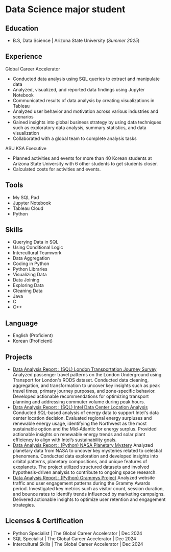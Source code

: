 # Data Science major student

## Education
- B.S, Data Science | Arizona State University (_Summer 2025_)

## Experience
Global Career Accelerator 
- Conducted data analysis using SQL queries to extract and manipulate data
- Analyzed, visualized, and reported data findings using Jupyter Notebook
- Communicated results of data analysis by creating visualizations in Tableau
- Analyzed user behavior and motivation across various industries and scenarios
- Gained insights into global business strategy by using data techniques such as exploratory data analysis, summary statistics, and data visualization
- Collaborated with a global team to complete analysis tasks

ASU KSA Executive
- Planned activities and events for more than 40 Korean students at Arizona State University with 6 other students to get students closer.
-	Calculated costs for activities and events.


## Tools
- My SQL Pad
- Jupyter Notebook
- Tableau Cloud
- Python

## Skills
- Querying Data in SQL
- Using Conditional Logic
- Intercultural Teamwork
- Data Aggregation
- Coding in Python
- Python Libraries
- Visualizing Data
- Data Joining
- Exploring Data
- Cleaning Data
- Java
- C
- C++

## Language
- English (Proficient)
- Korean (Proficient)

## Projects
- [Data Analysis Report : (SQL) London Transportation Journey Survey](https://docs.google.com/document/d/1cl8W0T8fHf1inKsaieJbp362S4nc_in-zNJyjFkIo78/edit?usp=sharing)
  Analyzed passenger travel patterns on the London Underground using Transport for London's RODS dataset. Conducted data cleaning, aggregation, and transformation to uncover key insights such as peak travel times, 
  primary journey purposes, and zone-specific behavior. Developed actionable recommendations for optimizing transport planning and addressing commuter volume during peak hours.
- [Data Analysis Report : (SQL) Intel Data Center Location Analysis](https://docs.google.com/document/d/1xilUIFkk0TIiMVsXPSd3uK5b9i9Owxblvnw1x7ASz-o/edit?usp=sharing)
  Conducted SQL-based analysis of energy data to support Intel's data center location decision. Evaluated regional energy surpluses and renewable energy usage, identifying the Northwest as the most sustainable 
  option and the Mid-Atlantic for energy surplus. Provided actionable insights on renewable energy trends and solar plant efficiency to align with Intel’s sustainability goals.
- [Data Analysis Report : (Python) NASA Planetary Mystery](https://suyong0427.github.io/Suyong_Choi/NASA_Planetary_Mystery_Report.html)
  Analyzed planetary data from NASA to uncover key mysteries related to celestial phenomena. Conducted data exploration and developed insights into orbital patterns, planetary compositions, and unique features of    exoplanets. The project utilized structured datasets and involved hypothesis-driven analysis to contribute to ongoing space research.
- [Data Analysis Report : (Python) Grammys Project](https://suyong0427.github.io/Suyong_Choi/Grammys_Report.html)
  Analyzed website traffic and user engagement patterns during the Grammy Awards period. Investigated key metrics such as visitor count, session duration, and bounce rates to identify trends influenced by    marketing campaigns. Delivered actionable insights to optimize user retention and engagement strategies.

## Licenses & Certification
- Python Specialist | The Global Career Accelerator | Dec 2024
- SQL Specialist | The Global Career Accelerator | Dec 2024
- Intercultural Skills | The Global Career Accelerator | Dec 2024




















